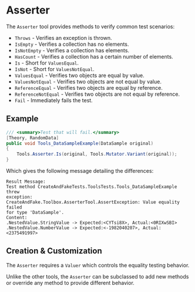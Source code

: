 # Asserter

The `Asserter` tool provides methods to verify common test scenarios:

* `Throws` - Verifies an exception is thrown.
* `IsEmpty` - Verifies a collection has no elements.
* `IsNotEmpty` - Verifies a collection has elements.
* `HasCount` - Verifies a collection has a certain number of elements.
* `Is` - Short for `ValuesEqual`.
* `IsNot` - Short for `ValuesNotEqual`.
* `ValuesEqual` - Verifies two objects are equal by value.
* `ValuesNotEqual` - Verifies two objects are not equal by value.
* `ReferenceEqual` - Verifies two objects are equal by reference.
* `ReferenceNotEqual` - Verifies two objects are not equal by reference.
* `Fail` - Immediately fails the test.

## Example

```c#
/// <summary>Test that will fail.</summary>
[Theory, RandomData]
public void Tools_DataSampleExample(DataSample original)
{
    Tools.Asserter.Is(original, Tools.Mutator.Variant(original));
}
```

Which gives the following message detailing the differences:

```
Result Message:
Test method CreateAndFakeTests.ToolsTests.Tools_DataSampleExample threw
exception:
CreateAndFake.Toolbox.AsserterTool.AssertException: Value equality failed
for type 'DataSample'.
Content:
.NestedValue.StringValue -> Expected:<CYTsi8X>, Actual:<0RIXwSBI>
.NestedValue.NumberValue -> Expected:<-1982040207>, Actual:<2375491997>
```

## Creation & Customization

The `Asserter` requires a `Valuer` which controls the equality testing behavior.

Unlike the other tools, the `Asserter` can be subclassed to add new methods or override any method to provide different behavior.
